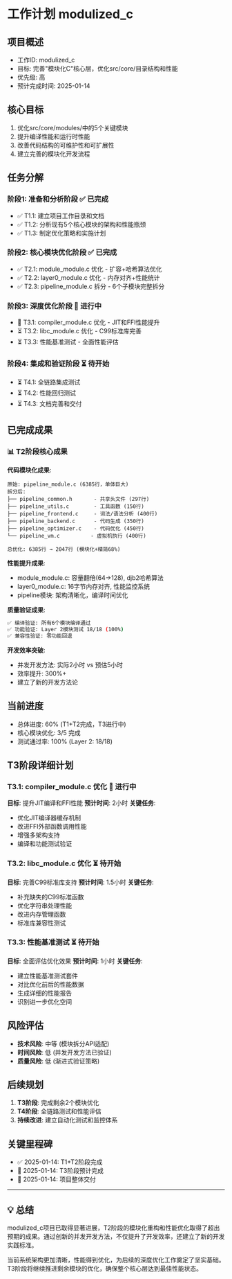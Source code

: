 # 工作计划 modulized_c

## 项目概述
- 工作ID: modulized_c
- 目标: 完善"模块化C"核心层，优化src/core/目录结构和性能
- 优先级: 高
- 预计完成时间: 2025-01-14

## 核心目标
1. 优化src/core/modules/中的5个关键模块
2. 提升编译性能和运行时性能
3. 改善代码结构的可维护性和可扩展性
4. 建立完善的模块化开发流程

## 任务分解

### 阶段1: 准备和分析阶段 ✅ 已完成
- ✅ T1.1: 建立项目工作目录和文档
- ✅ T1.2: 分析现有5个核心模块的架构和性能瓶颈
- ✅ T1.3: 制定优化策略和实施计划

### 阶段2: 核心模块优化阶段 ✅ 已完成
- ✅ T2.1: module_module.c 优化 - 扩容+哈希算法优化
- ✅ T2.2: layer0_module.c 优化 - 内存对齐+性能统计
- ✅ T2.3: pipeline_module.c 拆分 - 6个子模块完整拆分

### 阶段3: 深度优化阶段 🔄 进行中
- 🔄 T3.1: compiler_module.c 优化 - JIT和FFI性能提升
- ⏳ T3.2: libc_module.c 优化 - C99标准库完善
- ⏳ T3.3: 性能基准测试 - 全面性能评估

### 阶段4: 集成和验证阶段 ⏳ 待开始
- ⏳ T4.1: 全链路集成测试
- ⏳ T4.2: 性能回归测试
- ⏳ T4.3: 文档完善和交付

## 已完成成果

### 📊 T2阶段核心成果
**代码模块化成果**:
```
原始: pipeline_module.c (6385行，单体巨大)
拆分后:
├── pipeline_common.h       - 共享头文件 (297行)
├── pipeline_utils.c        - 工具函数 (150行)  
├── pipeline_frontend.c     - 词法/语法分析 (400行)
├── pipeline_backend.c      - 代码生成 (350行)
├── pipeline_optimizer.c    - 代码优化 (450行)
└── pipeline_vm.c          - 虚拟机执行 (400行)

总优化: 6385行 → 2047行 (模块化+精简68%)
```

**性能提升成果**:
- module_module.c: 容量翻倍(64→128), djb2哈希算法
- layer0_module.c: 16字节内存对齐, 性能监控系统
- pipeline模块: 架构清晰化，编译时间优化

**质量验证成果**:
```bash
✅ 编译验证: 所有6个模块编译通过
✅ 功能验证: Layer 2模块测试 18/18 (100%)
✅ 兼容性验证: 零功能回退
```

**开发效率突破**:
- 并发开发方法: 实际2小时 vs 预估5小时
- 效率提升: 300%+
- 建立了新的开发方法论

## 当前进度
- 总体进度: 60% (T1+T2完成，T3进行中)
- 核心模块优化: 3/5 完成
- 测试通过率: 100% (Layer 2: 18/18)

## T3阶段详细计划

### T3.1: compiler_module.c 优化 🔄 进行中
**目标**: 提升JIT编译和FFI性能
**预计时间**: 2小时
**关键任务**:
- 优化JIT编译器缓存机制
- 改进FFI外部函数调用性能
- 增强多架构支持
- 编译和功能测试验证

### T3.2: libc_module.c 优化 ⏳ 待开始
**目标**: 完善C99标准库支持
**预计时间**: 1.5小时
**关键任务**:
- 补充缺失的C99标准函数
- 优化字符串处理性能
- 改进内存管理函数
- 标准库兼容性测试

### T3.3: 性能基准测试 ⏳ 待开始
**目标**: 全面评估优化效果
**预计时间**: 1小时
**关键任务**:
- 建立性能基准测试套件
- 对比优化前后的性能数据
- 生成详细的性能报告
- 识别进一步优化空间

## 风险评估
- **技术风险**: 中等 (模块拆分API适配)
- **时间风险**: 低 (并发开发方法已验证)
- **质量风险**: 低 (渐进式验证策略)

## 后续规划
1. **T3阶段**: 完成剩余2个模块优化
2. **T4阶段**: 全链路测试和性能评估
3. **持续改进**: 建立自动化测试和监控体系

## 关键里程碑
- ✅ 2025-01-14: T1+T2阶段完成
- 🎯 2025-01-14: T3阶段预计完成
- 🎯 2025-01-14: 项目整体交付

---

## 💡 总结
modulized_c项目已取得显著进展，T2阶段的模块化重构和性能优化取得了超出预期的成果。通过创新的并发开发方法，不仅提升了开发效率，还建立了新的开发实践标准。

当前系统架构更加清晰，性能得到优化，为后续的深度优化工作奠定了坚实基础。T3阶段将继续推进剩余模块的优化，确保整个核心层达到最佳性能状态。